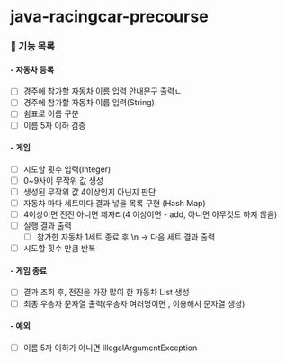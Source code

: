 # java-racingcar-precourse

### 🏁 기능 목록

#### - 자동차 등록
 - [ ] 경주에 참가할 자동차 이름 입력 안내문구 출력ㄴ
 - [ ] 경주에 참가할 자동차 이름 입력(String)
 - [ ] 쉼표로 이름 구분
 - [ ] 이름 5자 이하 검증
#### - 게임
  - [ ] 시도할 횟수 입력(Integer)
  - [ ] 0~9사이 무작위 값 생성
  - [ ] 생성된 무작위 값 4이상인지 아닌지 판단
  - [ ] 자동차 마다 세트마다 결과 넣을 목록 구현 (Hash Map)
  - [ ] 4이상이면 전진 아니면 제자리(4 이상이면 - add, 아니면 아무것도 하지 않음)
  - [ ] 실행 결과 출력
    - [ ] 참가한 자동차 1세트 종료 후 \n -> 다음 세트 결과 출력
  - [ ] 시도할 횟수 만큼 반복
#### - 게임 종료
  - [ ] 결과 조회 후, 전진을 가장 많이 한 자동차 List 생성
  - [ ] 최종 우승자 문자열 출력(우승자 여러명이면 , 이용해서 문자열 생성)
#### - 예외
  - [ ] 이름 5자 이하가 아니면 IllegalArgumentException